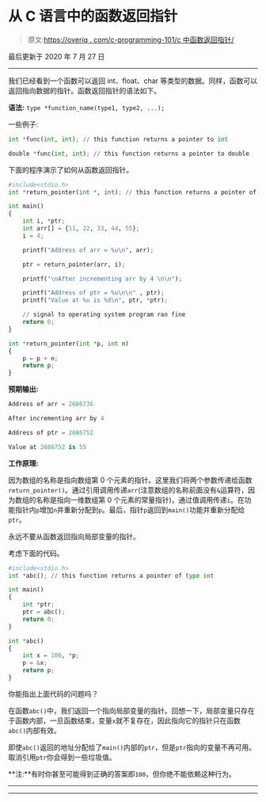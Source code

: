 # 从 C 语言中的函数返回指针

> 原文:[https://overiq . com/c-programming-101/c 中函数返回指针/](https://overiq.com/c-programming-101/returning-a-pointer-from-a-function-in-c/)

最后更新于 2020 年 7 月 27 日

* * *

我们已经看到一个函数可以返回 int、float、char 等类型的数据。同样，函数可以返回指向数据的指针。函数返回指针的语法如下。

**语法:** `type *function_name(type1, type2, ...);`

一些例子:

```py
int *func(int, int); // this function returns a pointer to int

double *func(int, int); // this function returns a pointer to double

```

下面的程序演示了如何从函数返回指针。

```py
#include<stdio.h>
int *return_pointer(int *, int); // this function returns a pointer of type int

int main()
{
    int i, *ptr;
    int arr[] = {11, 22, 33, 44, 55};
    i = 4;

    printf("Address of arr = %u\n", arr);

    ptr = return_pointer(arr, i);

    printf("\nAfter incrementing arr by 4 \n\n");

    printf("Address of ptr = %u\n\n" , ptr);
    printf("Value at %u is %d\n", ptr, *ptr);

    // signal to operating system program ran fine
    return 0;
}

int *return_pointer(int *p, int n)
{
    p = p + n;
    return p;
}

```

**预期输出:**

```py
Address of arr = 2686736

After incrementing arr by 4

Address of ptr = 2686752

Value at 2686752 is 55

```

**工作原理:**

因为数组的名称是指向数组第 0 个元素的指针。这里我们将两个参数传递给函数`return_pointer()`。通过引用调用传递`arr`(注意数组的名称前面没有`&`运算符，因为数组的名称是指向一维数组第 0 个元素的常量指针)，通过值调用传递`i`。在功能指针内`p`增加`n`并重新分配到`p`。最后，指针`p`返回到`main()`功能并重新分配给`ptr`。

永远不要从函数返回指向局部变量的指针。

考虑下面的代码。

```py
#include<stdio.h>
int *abc(); // this function returns a pointer of type int

int main()
{
    int *ptr;
    ptr = abc();
    return 0;
}

int *abc()
{
    int x = 100, *p;
    p = &x;
    return p;
}

```

你能指出上面代码的问题吗？

在函数`abc()`中，我们返回一个指向局部变量的指针。回想一下，局部变量只存在于函数内部，一旦函数结束，变量`x`就不复存在，因此指向它的指针只在函数`abc()`内部有效。

即使`abc()`返回的地址分配给了`main()`内部的`ptr`，但是`ptr`指向的变量不再可用。取消引用`ptr`你会得到一些垃圾值。

**注:**有时你甚至可能得到正确的答案即`100`，但你绝不能依赖这种行为。

* * *

* * *